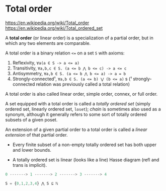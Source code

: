 # Total order

https://en.wikipedia.org/wiki/Total_order
https://en.wikipedia.org/wiki/Total_ordered_set

A **total order** (or linear order) is a specialization of a partial order, but in which any two elements are comparable.

A total order is a binary relation `<=` on a set `S` with axioms:
1. Reflexivity,       `∀a(a ∈ S -> a <= a)`
2. Transitivity,      `∀a,b,c ∈ S. (a <= b ⋀ b <= c) -> a <= c`
3. Antisymmetry,      `∀a,b ∈ S. (a <= b ⋀ b <= a) -> a = b`
4. Strongly-connected¹, `∀a,b ∈ S. (a <= b) ⋁ (b <= a)`
s
(¹ strongly-connected relation was previously called a total relation)

A total order is also called linear order, simple order, connex, or full order.

A set equipped with a total order is called a *totally ordered set* (simply ordered set, linearly ordered set, `loset`); *chain* is sometimes also used as a synonym, although it generally refers to some sort of totally ordered subsets of a given poset.

An extension of a given partial order to a total order is called a *linear extension* of that partial order.


* Every finite subset of a non-empty totally ordered set has both upper and lower bounds.

* A totally ordered set is linear (looks like a line) Hasse diagram (refl and trans is implicit).

```js
0 -------> 1 -------> 2 -------> 3 -------> 4

S = {0,1,2,3,4} ⋀ S ⊆ ℕ
```

